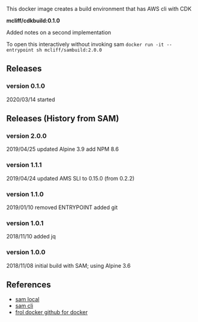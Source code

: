 This docker image creates a build environment that has AWS cli with CDK


**mcliff/cdkbuild:0.1.0**

Added notes on a second implementation

To open this interactively without invoking sam
`docker run -it --entrypoint sh mcliff/sambuild:2.0.0`

## Releases

### version 0.1.0
 2020/03/14
    started



## Releases (History from SAM)

### version 2.0.0
  2019/04/25
   updated Alpine 3.9
   add NPM 8.6

### version 1.1.1
  2019/04/24
   updated AMS SLI to 0.15.0 (from 0.2.2)

### version 1.1.0
  2019/01/10
  removed ENTRYPOINT
  added git

### version 1.0.1
  2018/11/10
  added jq

### version 1.0.0
  2018/11/08
  initial build with SAM; using Alpine 3.6


## References

* [sam local](https://github.com/cnadiminti/docker-aws-sam-local)
* [sam cli](https://hub.docker.com/r/pahud/aws-sam-cli)
* [frol docker github for docker](https://github.com/frol/docker-alpine-glibc)
